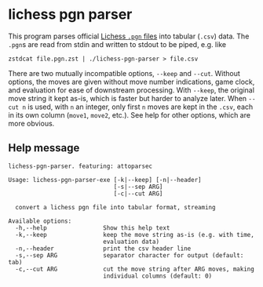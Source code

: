 # lichess pgn parser

This program parses official [Lichess `.pgn` files](https://database.lichess.org) into tabular (`.csv`) data. The `.pgn`s are read from stdin and written to stdout to be piped, e.g. like 

```
zstdcat file.pgn.zst | ./lichess-pgn-parser > file.csv
```

There are two mutually incompatible options, `--keep` and `--cut`. Without options, the moves are given without move number indications, game clock, and evaluation for ease of downstream processing. With `--keep`, the original move string it kept as-is, which is faster but harder to analyze later. When `--cut n` is used, with `n` an integer, only first `n` moves are kept in the `.csv`, each in its own column (`move1`, `move2`, etc.). See help for other options, which are more obvious.

## Help message

```
lichess-pgn-parser. featuring: attoparsec

Usage: lichess-pgn-parser-exe [-k|--keep] [-n|--header] 
                              [-s|--sep ARG] 
                              [-c|--cut ARG]

  convert a lichess pgn file into tabular format, streaming

Available options:
  -h,--help                Show this help text
  -k,--keep                keep the move string as-is (e.g. with time,
                           evaluation data)
  -n,--header              print the csv header line
  -s,--sep ARG             separator character for output (default: tab)
  -c,--cut ARG             cut the move string after ARG moves, making
                           individual columns (default: 0)
```
